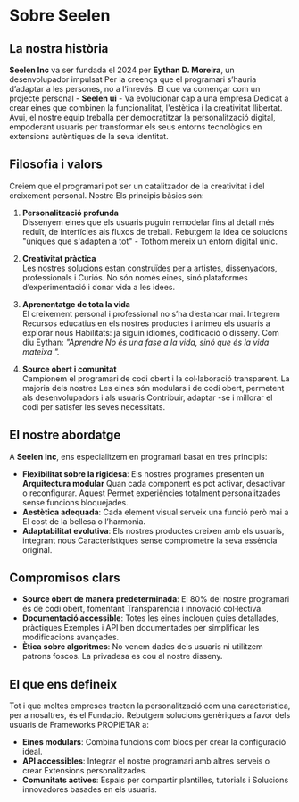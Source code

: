 # Sobre Seelen

## La nostra història

**Seelen Inc** va ser fundada el 2024 per **Eythan D. Moreira**, un desenvolupador impulsat
Per la creença que el programari s’hauria d’adaptar a les persones, no a l’inrevés.
El que va començar com un projecte personal - **Seelen ui** - Va evolucionar cap a una empresa
Dedicat a crear eines que combinen la funcionalitat, l'estètica i la creativitat
llibertat. Avui, el nostre equip treballa per democratitzar la personalització digital, empoderant
usuaris per transformar els seus entorns tecnològics en extensions autèntiques de
la seva identitat.

## Filosofia i valors

Creiem que el programari pot ser un catalitzador de la creativitat i del creixement personal. Nostre
Els principis bàsics són:

1.  **Personalització profunda**\
    Dissenyem eines que els usuaris puguin remodelar fins al detall més reduït, de
    Interfícies als fluxos de treball. Rebutgem la idea de solucions "úniques que s'adapten a tot"
    \- Tothom mereix un entorn digital únic.

2.  **Creativitat pràctica**\
    Les nostres solucions estan construïdes per a artistes, dissenyadors, professionals i
    Curiós. No són només eines, sinó plataformes d’experimentació i
    donar vida a les idees.

3.  **Aprenentatge de tota la vida**\
    El creixement personal i professional no s’ha d’estancar mai. Integrem
    Recursos educatius en els nostres productes i animeu els usuaris a explorar nous
    Habilitats: ja siguin idiomes, codificació o disseny. Com diu Eythan: *"Aprendre
    No és una fase a la vida, sinó que és la vida mateixa ".*

4.  **Source obert i comunitat**\
    Campionem el programari de codi obert i la col·laboració transparent. La majoria dels nostres
    Les eines són modulars i de codi obert, permetent als desenvolupadors i als usuaris
    Contribuir, adaptar -se i millorar el codi per satisfer les seves necessitats.

## El nostre abordatge

A **Seelen Inc**, ens especialitzem en programari basat en tres principis:

*   **Flexibilitat sobre la rigidesa**: Els nostres programes presenten un **Arquitectura modular**
    Quan cada component es pot activar, desactivar o reconfigurar. Aquest
    Permet experiències totalment personalitzades sense funcions bloquejades.
*   **Aestètica adequada**: Cada element visual serveix una funció però mai a
    El cost de la bellesa o l’harmonia.
*   **Adaptabilitat evolutiva**: Els nostres productes creixen amb els usuaris, integrant nous
    Característiques sense comprometre la seva essència original.

## Compromisos clars

*   **Source obert de manera predeterminada**: El 80% del nostre programari és de codi obert, fomentant
    Transparència i innovació col·lectiva.
*   **Documentació accessible**: Totes les eines inclouen guies detallades, pràctiques
    Exemples i API ben documentades per simplificar les modificacions avançades.
*   **Ètica sobre algoritmes**: No venem dades dels usuaris ni utilitzem patrons foscos.
    La privadesa es cou al nostre disseny.

## El que ens defineix

Tot i que moltes empreses tracten la personalització com una característica, per a nosaltres, és el
Fundació. Rebutgem solucions genèriques a favor dels usuaris de Frameworks
PROPIETAR a:

*   **Eines modulars**: Combina funcions com blocs per crear la configuració ideal.
*   **API accessibles**: Integrar el nostre programari amb altres serveis o crear
    Extensions personalitzades.
*   **Comunitats actives**: Espais per compartir plantilles, tutorials i
    Solucions innovadores basades en els usuaris.
